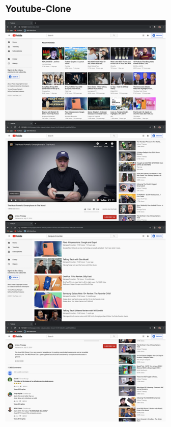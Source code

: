 # Youtube-Clone

<img align="center" src="Screen Shots/screenshot-1.png">
<img align="center" src="Screen Shots/screenshot-2.png">
<img align="center" src="Screen Shots/screenshot-3.png">
<img align="center" src="Screen Shots/screenshot-4.png">
